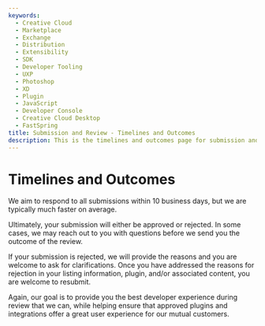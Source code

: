 ```yaml
---
keywords:
  - Creative Cloud
  - Marketplace
  - Exchange
  - Distribution
  - Extensibility
  - SDK
  - Developer Tooling
  - UXP
  - Photoshop
  - XD
  - Plugin
  - JavaScript
  - Developer Console
  - Creative Cloud Desktop
  - FastSpring
title: Submission and Review - Timelines and Outcomes
description: This is the timelines and outcomes page for submission and review
---
```


# Timelines and Outcomes

We aim to respond to all submissions within 10 business days, but we are typically much faster on average.

Ultimately, your submission will either be approved or rejected. In some cases, we may reach out to you with questions before we send you the outcome of the review.

If your submission is rejected, we will provide the reasons and you are welcome to ask for clarifications. Once you have addressed the reasons for rejection in your listing information, plugin, and/or associated content, you are welcome to resubmit.

Again, our goal is to provide you the best developer experience during review that we can, while helping ensure that approved plugins and integrations offer a great user experience for our mutual customers.
